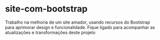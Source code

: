 # site-com-bootstrap
Trabalho na melhoria de um site amador, usando recursos do Bootstrap para aprimorar design e funcionalidade. Fique ligado para acompanhar as atualizações e transformações deste projeto
